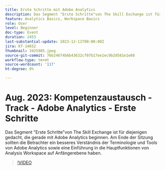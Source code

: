 ```yaml
---
title: Erste Schritte mit Adobe Analytics
description: Das Segment "Erste Schritte"von The Skill Exchange ist für diejenigen gedacht, die gerade mit Adobe Analytics beginnen. Am Ende der Sitzung sollten die Betrachter ein besseres Verständnis der Terminologie und Tools von Adobe Analytics sowie eine Einführung in die Hauptfunktionen von Analysis Workspace auf Anfängerebene haben.
feature: Analytics Basics, Workspace Basics
role: User
level: Beginner
doc-type: Event
duration: 2453
last-substantial-update: 2023-12-11T00:00:00Z
jira: KT-14652
thumbnail: 3425985.jpeg
source-git-commit: 76b246f4b6b43632cf07b17ee1ec9b2d581e1e08
workflow-type: tm+mt
source-wordcount: '117'
ht-degree: 0%

---
```



# Aug. 2023: Kompetenzaustausch - Track - Adobe Analytics - Erste Schritte

Das Segment &quot;Erste Schritte&quot;von The Skill Exchange ist für diejenigen gedacht, die gerade mit Adobe Analytics beginnen. Am Ende der Sitzung sollten die Betrachter ein besseres Verständnis der Terminologie und Tools von Adobe Analytics sowie eine Einführung in die Hauptfunktionen von Analysis Workspace auf Anfängerebene haben.

>[!VIDEO](https://video.tv.adobe.com/v/3425985/?learn=on)
